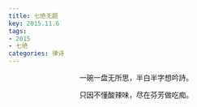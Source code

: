 ```yaml
---
title: 七绝无题
key: 2015.11.6
tags: 
- 2015
- 七绝
categories: 律诗
---
```


<p align="center">一碗一盘无所思，半白半字想吟詩。
</p>
<p align="center">只因不懂酸辣味，尽在芬芳做吃痴。
</p>
